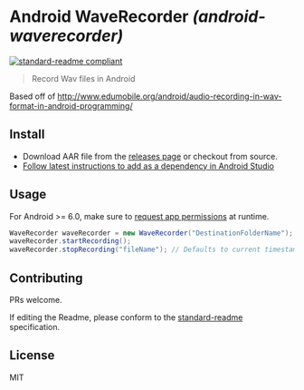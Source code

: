 # Android WaveRecorder _(android-waverecorder)_

[![standard-readme compliant](https://img.shields.io/badge/readme%20style-standard-brightgreen.svg?style=flat-square)](https://github.com/RichardLitt/standard-readme)

> Record Wav files in Android

Based off of http://www.edumobile.org/android/audio-recording-in-wav-format-in-android-programming/

## Install

 - Download AAR file from the [releases page](https://github.com/Sustenance/android-waverecorder/releases) or checkout from source.
 - [Follow latest instructions to add as a dependency in Android Studio](https://developer.android.com/studio/projects/android-library#AddDependency)
 
## Usage

For Android >= 6.0, make sure to [request app permissions](https://developer.android.com/training/permissions/requesting) at runtime.

```java
WaveRecorder waveRecorder = new WaveRecorder("DestinationFolderName");
waveRecorder.startRecording();
waveRecorder.stopRecording("fileName"); // Defaults to current timestamp
```

## Contributing

PRs welcome. 

If editing the Readme, please conform to the [standard-readme](https://github.com/RichardLitt/standard-readme) specification.

## License

MIT